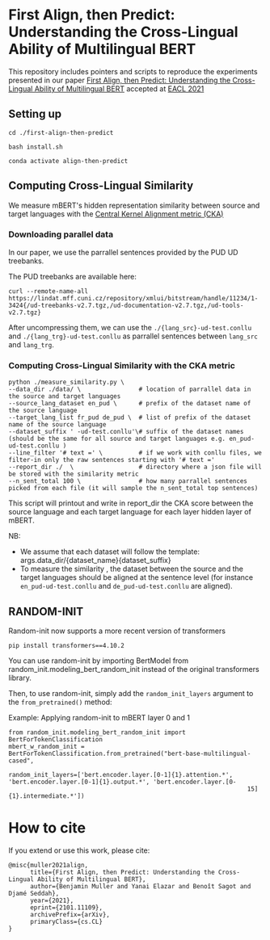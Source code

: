 # First Align, then Predict: Understanding the Cross-Lingual Ability of Multilingual BERT 

This repository includes pointers and scripts to reproduce the experiments presented in our paper [First Align, then Predict: Understanding the Cross-Lingual Ability of Multilingual BERT](https://arxiv.org/abs/2101.11109) accepted at [EACL 2021](https://2021.eacl.org/)


## Setting up 

`cd ./first-align-then-predict`

`bash install.sh` 

`conda activate align-then-predict` 

## Computing Cross-Lingual Similarity  

We measure mBERT's hidden representation similarity between source and target languages with the [Central Kernel Alignment metric (CKA)](https://arxiv.org/abs/1905.00414) 

### Downloading parallel data

In our paper, we use the parrallel sentences provided by the PUD UD treebanks.  

The PUD treebanks are available here: 

`curl --remote-name-all https://lindat.mff.cuni.cz/repository/xmlui/bitstream/handle/11234/1-3424{/ud-treebanks-v2.7.tgz,/ud-documentation-v2.7.tgz,/ud-tools-v2.7.tgz}`

After uncompressing them, we can use the `./{lang_src}-ud-test.conllu` and `./{lang_trg}-ud-test.conllu` as parrallel sentences between `lang_src` and `lang_trg`. 


### Computing Cross-Lingual Similarity with the CKA metric 


```
python ./measure_similarity.py \
--data_dir ./data/ \                # location of parrallel data in the source and target languages
--source_lang_dataset en_pud \      # prefix of the dataset name of the source language
--target_lang_list fr_pud de_pud \  # list of prefix of the dataset name of the source language
--dataset_suffix ' -ud-test.conllu'\# suffix of the dataset names (should be the same for all source and target languages e.g. en_pud-ud-test.conllu )
--line_filter '# text =' \          # if we work with conllu files, we filter-in only the raw sentences starting with '# text =' 
--report_dir ./  \                  # directory where a json file will be stored with the similarity metric
--n_sent_total 100 \                # how many parrallel sentences picked from each file (it will sample the n_sent_total top sentences)
```

This script will printout and write in report_dir the CKA score between the source language and each target language for each layer hidden layer of mBERT. 


NB: 
- We assume that each dataset will follow the template: args.data_dir/{dataset_name}{dataset_suffix}
- To measure the similarity , the dataset between the source and the target languages should be aligned at the sentence level (for instance `en_pud-ud-test.conllu` and `de_pud-ud-test.conllu` are aligned). 


## RANDOM-INIT

Random-init now supports a more recent version of transformers

`pip install transformers==4.10.2`  

You can use random-init by importing BertModel from random_init.modeling_bert_random_init instead of the original transformers library. 
  
Then, to use random-init, simply add the `random_init_layers` argument to the `from_pretrained()` method: 

 
Example: Applying random-init to mBERT layer 0 and 1

```
from random_init.modeling_bert_random_init import BertForTokenClassification
mbert_w_random_init = BertForTokenClassification.from_pretrained("bert-base-multilingual-cased", 
                                                                  random_init_layers=['bert.encoder.layer.[0-1]{1}.attention.*', 'bert.encoder.layer.[0-1]{1}.output.*', 'bert.encoder.layer.[0-
                                                                  15]{1}.intermediate.*'])
```



# How to cite 

If you extend or use this work, please cite:

```
@misc{muller2021align,
      title={First Align, then Predict: Understanding the Cross-Lingual Ability of Multilingual BERT}, 
      author={Benjamin Muller and Yanai Elazar and Benoît Sagot and Djamé Seddah},
      year={2021},
      eprint={2101.11109},
      archivePrefix={arXiv},
      primaryClass={cs.CL}
}
```